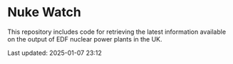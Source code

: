 # Nuke Watch

This repository includes code for retrieving the latest information available on the output of EDF nuclear power plants in the UK.

Last updated: 2025-01-07 23:12